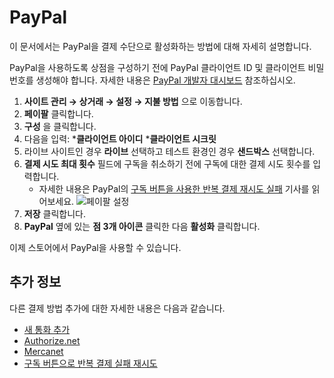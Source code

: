 
# PayPal

이 문서에서는 PayPal을 결제 수단으로 활성화하는 방법에 대해 자세히 설명합니다.

PayPal을 사용하도록 상점을 구성하기 전에 PayPal 클라이언트 ID 및 클라이언트 비밀 번호를 생성해야 합니다. 자세한 내용은 [PayPal 개발자 대시보드](https://developer.paypal.com/developer/applications/create) 참조하십시오.

1. **사이트 관리 → 상거래 → 설정 → 지불 방법** 으로 이동합니다.
1. **페이팔** 클릭합니다.
1. **구성** 을 클릭합니다.
1. 다음을 입력:
    ***클라이언트 아이디**
    ***클라이언트 시크릿**
1. 라이브 사이트인 경우 **라이브** 선택하고 테스트 환경인 경우 **샌드박스** 선택합니다.
1. **결제 시도 최대 횟수** 필드에 구독을 취소하기 전에 구독에 대한 결제 시도 횟수를 입력합니다.
    * 자세한 내용은 PayPal의 [구독 버튼을 사용한 반복 결제 재시도 실패](https://developer.paypal.com/docs/paypal-payments-standard/integration-guide/reattempt-failed-payment/) 기사를 읽어보세요. ![페이팔 설정](./paypal/images/01.png)
1. **저장** 클릭합니다.
1. **PayPal** 옆에 있는 **점 3개 아이콘** 클릭한 다음 **활성화** 클릭합니다.

이제 스토어에서 PayPal을 사용할 수 있습니다.

## 추가 정보

다른 결제 방법 추가에 대한 자세한 내용은 다음과 같습니다.

* [새 통화 추가](../currencies/adding-a-new-currency.md)
* [Authorize.net](./authorize-net.md)
* [Mercanet](./mercanet.md)
* [구독 버튼으로 반복 결제 실패 재시도](https://developer.paypal.com/docs/paypal-payments-standard/integration-guide/reattempt-failed-payment/)
